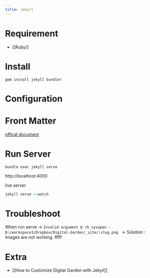 ```yaml
---
title: jekyll
---
```


# Requirement
- [[Ruby]]

# Install
```
gem install jekyll bundler
```

# Configuration


# Front Matter
[offical document](https://jekyllrb.com/docs/permalinks/)



# Run Server
```
bundle exec jekyll serve
```
http://localhost:4000

live server
```ruby
jekyll serve --watch
```



# Troubleshoot

When run serve ->  `Invalid argument @ rb_sysopen - D:/workspace3/Dropbox/Digital-Garden/_site/:slug.png `
-> Solution : Images are not working. fffff


# Extra
- [[How to Customize Digital Garden with Jekyll]]